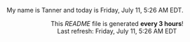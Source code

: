 My name is Tanner and today is Friday, July 11, 5:26 AM EDT.

<p align="center">This <i>README</i> file is generated <b>every 3 hours</b>!</br>Last refresh: Friday, July 11, 5:26 AM EDT<br /></p>
